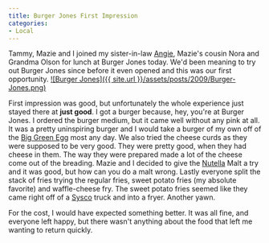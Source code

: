 ```yaml
---
title: Burger Jones First Impression
categories:
- Local
---
```


Tammy, Mazie and I joined my sister-in-law [Angie](http://lundeenscene.blogspot.com/), Mazie's cousin Nora and Grandma Olson for lunch at Burger Jones today. We'd been meaning to try out Burger Jones since before it even opened and this was our first opportunity.
[![Burger Jones]({{ site.url }}/assets/posts/2009/Burger-Jones.png)](http://www.burgerjones.com/)

First impression was good, but unfortunately the whole experience just stayed there at **just good**. I got a burger because, hey, you're at Burger Jones. I ordered the burger medium, but it came well without any pink at all. It was a pretty uninspiring burger and I would take a burger of my own off of the [Big Green Egg](http://www.biggreenegg.com/) most any day. We also tried the cheese curds as they were supposed to be very good. They were pretty good, when they had cheese in them. The way they were prepared made a lot of the cheese come out of the breading. Mazie and I decided to give the [Nutella](http://www.nutellausa.com/) Malt a try and it was good, but how can you do a malt wrong. Lastly everyone split the stack of fries trying the regular fries, sweet potato fries (my absolute favorite) and waffle-cheese fry. The sweet potato fries seemed like they came right off of a [Sysco](http://www.sysco.com/) truck and into a fryer. Another yawn.

For the cost, I would have expected something better. It was all fine, and everyone left happy, but there wasn't anything about the food that left me wanting to return quickly.
